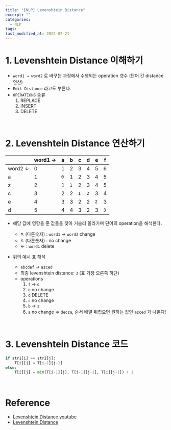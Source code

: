 ```yaml
---
title: "[NLP] Levenshtein Distance"
excerpt: ""
categories:
  - NLP
tags:
last_modified_at: 2022-07-21
---
```


# 1. Levenshtein Distance 이해하기

- `word1 → word2` 로 바꾸는 과정에서 수행되는 operation 갯수 (단어 간 distance 연산)
- `Edit Distance` 라고도 부른다.
- `OPERATIONS` 종류 <br>
  1. REPLACE <br>
  2. INSERT <br>
  3. DELETE <br>

<br>

# 2. Levenshtein Distance 연산하기

|         | word1 → | a   | b   | c   | d   | e   | f   |
| ------- | ------- | --- | --- | --- | --- | --- | --- |
| word2 ↓ | 0       | 1   | 2   | 3   | 4   | 5   | 6   |
| a       | 1       | `0` | 1   | 2   | 3   | 4   | 5   |
| z       | 2       | 1   | `1` | 2   | 3   | 4   | 5   |
| c       | 3       | 2   | 2   | `1` | `2` | 3   | 4   |
| e       | 4       | 3   | 3   | 2   | 2   | `2` | 3   |
| d       | 5       | 4   | 4   | 3   | 2   | 3   | `3` |

- 해당 값에 영향을 준 값들을 찾아 거슬러 올라가며 단어의 operation을 해석한다.

  - ↖︎ (다른숫자) : `word1` → `word2` change
  - ↖︎ (다른숫자) : no change
  - ← : `word1` delete

- 위의 예시 표 해석
  - `abcdef` → `azced`
  - 최종 levenshtein distance: `3` (표 가장 오른쪽 하단)
  - operations <br>
    1. `f` → `d` <br>
    2. `e` no change <br>
    3. `d` DELETE <br>
    4. `c` no change <br>
    5. `b` → `z` <br>
    6. `a` no change
       ⇒ `decza`, 순서 배열 뒤집으면 원하는 값인 `azced` 가 나온다!

<br>

# 3. Levenshtein Distance 코드

```python
if str1[i] == str2[j]:
	T[i][j] = T[i-1][j-1]
else:
	T[i][j] = min(T[i-1][j], T[i-1][j-1], T[i][j-1]) + 1
```

<br>

# Reference

- [Levenshtein Distance youtube](https://www.youtube.com/watch?v=We3YDTzNXEk)
- [Levenshtein Distance](https://python-course.eu/applications-python/levenshtein-distance.php)
